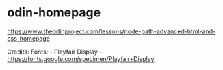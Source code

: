 # odin-homepage
https://www.theodinproject.com/lessons/node-path-advanced-html-and-css-homepage

Credits:
    Fonts:
    - Playfair Display - https://fonts.google.com/specimen/Playfair+Display 